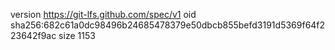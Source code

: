 version https://git-lfs.github.com/spec/v1
oid sha256:682c61a0dc98496b24685478379e50dbcb855befd3191d5369f64f223642f9ac
size 1153
